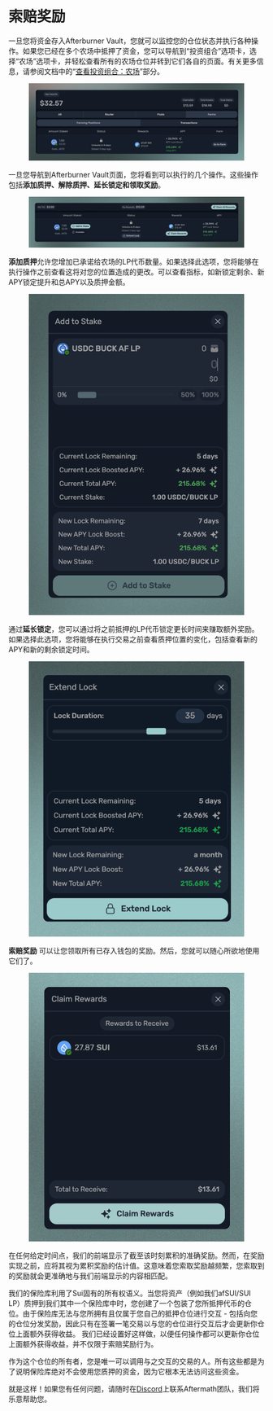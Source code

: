 # 索赔奖励

一旦您将资金存入Afterburner Vault，您就可以监控您的仓位状态并执行各种操作。如果您已经在多个农场中抵押了资金，您可以导航到“投资组合”选项卡，选择“农场”选项卡，并轻松查看所有的农场仓位并转到它们各自的页面。有关更多信息，请参阅文档中的“[查看投资组合：农场](../../aftermath-dao-hang/cha-kan-nin-de-tou-zi-zu-he.md)”部分。

<figure><img src="../../.gitbook/assets/spaces_meKfXaQnIP3bbI1AdlVX_uploads_89wNspydTalA4IkgIuiA_Screenshot 2024-02-22 at 10.webp" alt=""><figcaption></figcaption></figure>

一旦您导航到Afterburner Vault页面，您将看到可以执行的几个操作。这些操作包括**添加质押、解除质押、延长锁定和领取奖励**。

<figure><img src="../../.gitbook/assets/spaces_meKfXaQnIP3bbI1AdlVX_uploads_zTPTefMAks9oP5rfuntQ_Screenshot 2024-02-22 at 10.webp" alt=""><figcaption></figcaption></figure>

**添加质押**允许您增加已承诺给农场的LP代币数量。如果选择此选项，您将能够在执行操作之前查看这将对您的位置造成的更改。可以查看指标，如新锁定剩余、新APY锁定提升和总APY以及质押金额。

<figure><img src="../../.gitbook/assets/spaces_meKfXaQnIP3bbI1AdlVX_uploads_yXqKaZSMF792GvRglxdf_Screenshot 2024-02-22 at 10.webp" alt=""><figcaption></figcaption></figure>

通过**延长锁定**，您可以通过将之前抵押的LP代币锁定更长时间来赚取额外奖励。如果选择此选项，您将能够在执行交易之前查看质押位置的变化，包括查看新的APY和新的剩余锁定时间。

<figure><img src="../../.gitbook/assets/spaces_meKfXaQnIP3bbI1AdlVX_uploads_x5Qonuoe1SPETW44aGSp_Screenshot 2024-02-22 at 10.webp" alt=""><figcaption></figcaption></figure>

**索赔奖励** 可以让您领取所有已存入钱包的奖励。然后，您就可以随心所欲地使用它们了。

<figure><img src="../../.gitbook/assets/spaces_meKfXaQnIP3bbI1AdlVX_uploads_kKb81siav3QLARpOnd2f_Screenshot 2024-02-22 at 10.webp" alt=""><figcaption></figcaption></figure>

在任何给定时间点，我们的前端显示了截至该时刻累积的准确奖励。然而，在奖励实现之前，应将其视为累积奖励的估计值。这意味着您索取奖励越频繁，您索取到的奖励就会更准确地与我们前端显示的内容相匹配。

我们的保险库利用了Sui固有的所有权语义。当您将资产（例如我们afSUI/SUI LP）质押到我们其中一个保险库中时，您创建了一个包装了您所抵押代币的仓位。由于保险库无法与您所拥有且仅属于您自己的抵押仓位进行交互 - 包括向您的仓位分发奖励，因此只有在签署一笔交易以与您的仓位进行交互后才会更新你仓位上面额外获得收益。 我们已经设置好这样做，以便任何操作都可以更新你仓位上面额外获得收益，并不仅限于索赔奖励行为。

作为这个仓位的所有者，您是唯一可以调用与之交互的交易的人。所有这些都是为了说明保险库绝对不会使用您质押的资金，因为它根本无法访问这些资金。

就是这样！如果您有任何问题，请随时在[Discord](https://discord.gg/tDDw5zYP)上联系Aftermath团队，我们将乐意帮助您。
